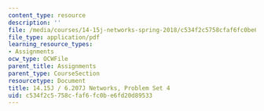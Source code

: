 ```yaml
---
content_type: resource
description: ''
file: /media/courses/14-15j-networks-spring-2018/c534f2c5758cfaf6fc0be6fd20d89533_MIT14_15JS18_ps4.pdf
file_type: application/pdf
learning_resource_types:
- Assignments
ocw_type: OCWFile
parent_title: Assignments
parent_type: CourseSection
resourcetype: Document
title: 14.15J / 6.207J Networks, Problem Set 4
uid: c534f2c5-758c-faf6-fc0b-e6fd20d89533
---
```

